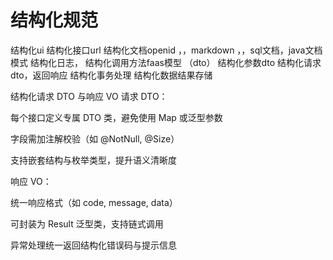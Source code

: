 



# 结构化规范

结构化ui
结构化接口url
结构化文档openid  ，，markdown ，，sql文档，java文档模式
结构化日志，
结构化调用方法faas模型 （dto）
结构化参数dto
结构化请求dto，返回响应
结构化事务处理
结构化数据结果存储





结构化请求 DTO 与响应 VO
请求 DTO：

每个接口定义专属 DTO 类，避免使用 Map 或泛型参数

字段需加注解校验（如 @NotNull, @Size）

支持嵌套结构与枚举类型，提升语义清晰度

响应 VO：

统一响应格式（如 code, message, data）

可封装为 Result<T> 泛型类，支持链式调用

异常处理统一返回结构化错误码与提示信息